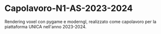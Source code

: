 # Capolavoro-N1-AS-2023-2024
Rendering voxel con pygame e moderngl, realizzato come capolavoro per la piattaforma UNICA nell'anno 2023-2024.
